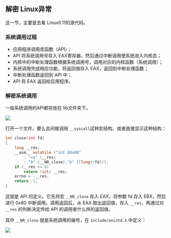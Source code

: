 ## 解密 Linux异常

这一节，主要是去看 Linux0.11的源代码。

### 系统调用过程

* 应用程序调用库函数（API）；
* API 将系统调用号存入 EAX寄存器，然后通过中断调用使系统进入内核态；
* 内核中的中断处理函数根据系统调用号，调用对应的内核函数（系统调用）；
* 系统调用完成相应功能，将返回值存入 EAX，返回到中断处理函数；
* 中断处理函数返回到 API 中；
* API 将 EAX 返回给应用程序。

### 解密系统调用

一般系统调用的API都存放在 lib文件夹下。

![](https://pic.imgdb.cn/item/5eb00a6ec2a9a83be5c518e5.png)

打开一个文件，要么会间接调用 `__syscall`这种宏结构，或者直接显示这种结构：

```c
int close(int fd)
{
    long __res;
    __asm__ volatile ("int $0x80"
        : "=a" (__res)
        : "0" (__NR_close),"b" ((long)(fd)));
    if (__res >= 0)
        return (int) __res;
    errno = -__res;
    return -1;
}
```

这就是 API 的定义。它先将宏 `__NR_close` 存入 EAX，将参数 fd 存入 EBX，然后进行 0x80 中断调用。调用返回后，从 EAX 取出返回值，存入 `__res`，再通过对 `__res` 的判断决定传给 API 的调用者什么样的返回值。

其中 `__NR_close` 就是系统调用的编号，在 `include/unistd.h` 中定义：

![](https://pic.imgdb.cn/item/5eb00baec2a9a83be5c65755.png)

